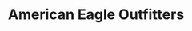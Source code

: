 ---
title: "American Eagle Outfitters"
url: /panama-city-beach/american-eagle-outfitters/
shop: clothes
---